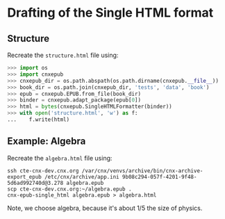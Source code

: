 # Drafting of the Single HTML format

## Structure

Recreate the `structure.html` file using:

```py
>>> import os
>>> import cnxepub
>>> cnxepub_dir = os.path.abspath(os.path.dirname(cnxepub.__file__))
>>> book_dir = os.path.join(cnxepub_dir, 'tests', 'data', 'book')
>>> epub = cnxepub.EPUB.from_file(book_dir)
>>> binder = cnxepub.adapt_package(epub[0])
>>> html = bytes(cnxepub.SingleHTMLFormatter(binder))
>>> with open('structure.html', 'w') as f:
...    f.write(html)
```


## Example: Algebra

Recreate the `algebra.html` file using:

```
ssh cte-cnx-dev.cnx.org /var/cnx/venvs/archive/bin/cnx-archive-export_epub /etc/cnx/archive/app.ini 9b08c294-057f-4201-9f48-5d6ad992740d@3.278 algebra.epub
scp cte-cnx-dev.cnx.org:~/algebra.epub .
cnx-epub-single_html algebra.epub > algebra.html
```

Note, we choose algebra, because it's about 1/5 the size of physics.
